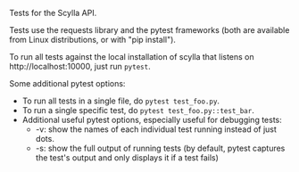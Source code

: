 Tests for the Scylla API.

Tests use the requests library and the pytest frameworks
(both are available from Linux distributions, or with "pip install").

To run all tests against the local installation of scylla that listens on
http://localhost:10000, just run `pytest`.

Some additional pytest options:
* To run all tests in a single file, do `pytest test_foo.py`.
* To run a single specific test, do `pytest test_foo.py::test_bar`.
* Additional useful pytest options, especially useful for debugging tests:
  * -v: show the names of each individual test running instead of just dots.
  * -s: show the full output of running tests (by default, pytest captures the test's output and only displays it if a test fails)
